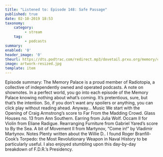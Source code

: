 ```yaml
---
title: "Listened to: Episode 148: Safe Passage"
published: true
date: 02-10-2019 18:53
taxonomy:
    category:
         - stream
    tag:
         - podcasts
summary:
enabled: '0'
header_image: '0'
theurl: https://dts.podtrac.com/redirect.mp3/dovetail.prxu.org/memory/c4b7eabc-eb15-4e88-b962-866afa9ca319/thememorypalace.mp3
image: artwork-resized.jpg
template: item
---
```

 
Episode summary: The Memory Palace is a proud member of Radiotopia, a collective of independently owned and operated podcasts. A note on shownotes. In a perfect world, you go into each episode of the Memory Palace knowing nothing about what’s coming. It’s pretentious, sure, but that’s the intention. So, if you don’t want any spoilers or anything, you can click play without reading ahead. Anyway… Music We start with the Opening of Craig Armstrong’s score to Far From the Madding Crowd. Glass Houses no. 13 from Ann Southern. Earring from Julia Wolf. Occam II for Violin from Eliane Radigue. Rearranging Furniture from Gabriel Yared’s score to By the Sea. A bit of Movement II from Martynov, “Come in!” by Vladimir Martynov. Notes Plenty written about the Willie D.. I found Roger Branfill-Cook’s Torpedo: the Most Revolutionary Weapon in Naval History to be particularly useful. I also enjoyed stumbling upon this day-by-day breakdown of F.D.R.’s Presidency.
